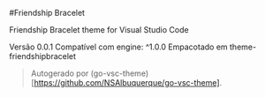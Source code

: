 #Friendship Bracelet

Friendship Bracelet theme for Visual Studio Code

Versão 0.0.1
Compatível com engine: ^1.0.0
Empacotado em theme-friendshipbracelet

> Autogerado por (go-vsc-theme)[https://github.com/NSAlbuquerque/go-vsc-theme].